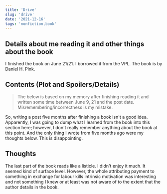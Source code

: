 ```yaml
---
title: 'Drive'
slug: 'drive'
date: '2021-12-16'
tags: 'nonfiction,book'
---
```


## Details about me reading it and other things about the book

I finished the book on June 21/21. I borrowed it from the VPL.  The book is by Daniel H. Pink.  

## Contents (Plot and Spoilers/Details)

> The below is based on my memory after finishing reading it and written some time between June 9, 21 and the post date.  Misremembering/incorrectness is my mistake.

So, writing a post five months after finishing a book isn't a good idea. Apparently, I was going to dump what I learned from the book into this section here; however, I don't really remember anything about the book at this point.  And the only thing I wrote from five months ago were my thoughts below.  This is disappointing.

## Thoughts

The last part of the book reads like a listicle.  I didn't enjoy it much.  It seemed kind of surface level.  However, the whole attributing payment to something in exchange for labour kills intrinsic motivation was interesting and not something I knew or at least was not aware of to the extent that the author details in the book.
